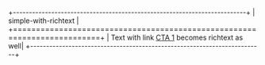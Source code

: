 +-------------------------------------------------------------------------+
| simple-with-richtext                                                    |
+=========================================================================+
| Text with link [CTA 1](htttps://www.google.com) becomes richtext as well|
+-------------------------------------------------------------------------+
